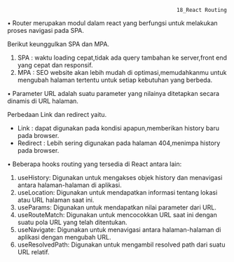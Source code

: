                                                           18_React Routing

•	Router merupakan modul dalam react yang berfungsi untuk melakukan proses navigasi pada SPA.

Berikut keunggulkan SPA dan MPA.

1.  SPA : waktu loading cepat,tidak ada query tambahan ke server,front end yang cepat dan responsif.
2.  MPA : SEO website akan lebih mudah di optimasi,memudahkanmu untuk mengubah halaman tertentu untuk setiap kebutuhan yang berbeda.

•	Parameter URL adalah suatu parameter yang nilainya ditetapkan secara dinamis di URL halaman.

Perbedaan Link dan redirect yaitu.

- Link : dapat digunakan pada kondisi apapun,memberikan history baru pada browser.
- Redirect : Lebih sering digunakan pada halaman 404,menimpa history pada browser.

•	Beberapa hooks routing yang tersedia di React antara lain:
1.	useHistory: Digunakan untuk mengakses objek history dan menavigasi antara halaman-halaman di aplikasi.
2.	useLocation: Digunakan untuk mendapatkan informasi tentang lokasi atau URL halaman saat ini.
3.	useParams: Digunakan untuk mendapatkan nilai parameter dari URL.
4.	useRouteMatch: Digunakan untuk mencocokkan URL saat ini dengan suatu pola URL yang telah ditentukan.
5.	useNavigate: Digunakan untuk menavigasi antara halaman-halaman di aplikasi dengan mengubah URL.
6.	useResolvedPath: Digunakan untuk mengambil resolved path dari suatu URL relatif.

